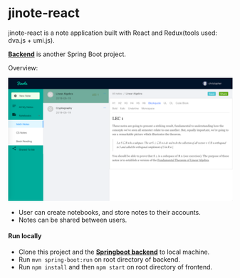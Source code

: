 # jinote-react

jinote-react is a note application built with React and Redux(tools used: dva.js + umi.js).

**[Backend](https://github.com/christopherZhZ/jinote-server)** is another Spring Boot project.

Overview:

![alt text](./screenshots/jinote-demo.png)

- User can create notebooks, and store notes to their accounts.
- Notes can be shared between users.


#### Run locally

- Clone this project and the **[Springboot backend](https://github.com/christopherZhZ/jinote-server)** to local machine.
- Run `mvn spring-boot:run` on root directory of backend.
- Run `npm install` and then `npm start` on root directory of frontend.
